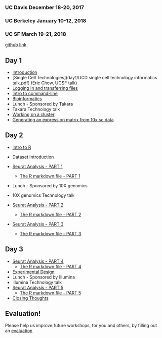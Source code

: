 ### UC Davis December 18-20, 2017
### UC Berkeley January 10-12, 2018
### UC SF March 19-21, 2018

[github link](https://github.com/ucdavis-bioinformatics-training/2017_2018-single-cell-RNA-sequencing-Workshop-UCD_UCB_UCSF)

Day 1
----------
* [Introduction](day1/Introduction.pdf)
* [Single Cell Technologies](day1/UCD single cell technology informatics talk.pdf) (Eric Chow, UCSF talk)
* [Logging In and transferring files](day1/logging-in)
* [Intro to command-line](day1/command-line-intro)
* [Bioinformatics](day1/What_is_Bioinformatics.pdf)
* Lunch - Sponsored by Takara
* Takara Technology talk
* [Working on a cluster](day1/cluster.md)
* [Generating an expression matrix from 10x sc data](day1/Expression_Matrix)

Day 2
----------
* [Intro to R](day2/Intro2R.md)
* Dataset Introduction
* [Seurat Analysis - PART 1](day2/scRNA_Workshop-PART1.md)
	* [The R markdown file - PART 1](day2/scRNA_Workshop-PART1.Rmd)
* Lunch - Sponsored by 10X genomics
* 10X genomics Technology talk
* [Seurat Analysis - PART 2](day2/scRNA_Workshop-PART2.md)
	* [The R markdown file - PART 2](day2/scRNA_Workshop-PART2.Rmd)

* [Seurat Analysis - PART 3](day2/scRNA_Workshop-PART3.md)
	* [The R markdown file - PART 3](day2/scRNA_Workshop-PART3.Rmd)

Day 3
----------

* [Seurat Analysis - PART 4](day3/scRNA_Workshop-PART4.md)
	* [The R markdown file - PART 4](day3/scRNA_Workshop-PART4.Rmd)
* [Experimental Design](day3/singlecellRNAseq-expDesign.pdf)
* Lunch - Sponsored by Illumina
* Illumina Technology talk
* [Seurat Analysis - PART 5](day3/scRNA_Workshop-PART5.md)
	* [The R markdown file - PART 5](day3/scRNA_Workshop-PART5.Rmd)
* [Closing Thoughts](day3/Closing_Thoughts.pdf)

Evaluation!
----------
Please help us improve future workshops, for you and others, by filling out an [evaluation]().
